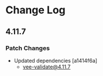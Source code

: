 # Change Log

## 4.11.7

### Patch Changes

- Updated dependencies [a1414f6a]
  - vee-validate@4.11.7
